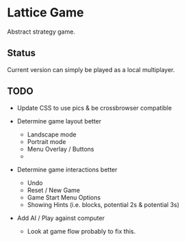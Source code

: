 # Lattice Game
Abstract strategy game.


## Status

Current version can simply be played as a local multiplayer.

## TODO

- Update CSS to use pics & be crossbrowser compatible

- Determine game layout better
	- Landscape mode
	- Portrait mode
	- Menu Overlay / Buttons
	- 

- Determine game interactions better
	- Undo
	- Reset / New Game
	- Game Start Menu Options
	- Showing Hints (i.e. blocks, potential 2s & potential 3s)

- Add AI / Play against computer
	- Look at game flow probably to fix this.